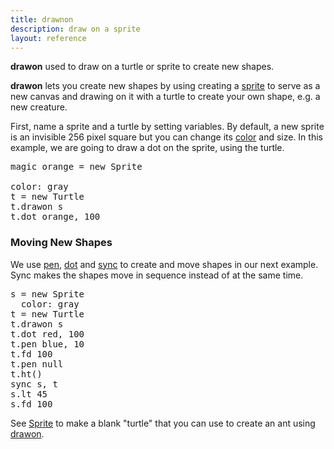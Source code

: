 ```yaml
---
title: drawnon
description: draw on a sprite
layout: reference
---
```


**drawon** used to draw on a turtle or sprite to create new shapes.

**drawon** lets you create new shapes by using creating a [sprite](sprite.html) to serve as a new canvas and drawing on it with a turtle to create your own shape, e.g. a new creature. 

First, name a sprite and a turtle by setting  variables. By default, a new sprite is an invisible 256 pixel square but you can change its [color](colors.html) and size. In this example, we are going to draw a dot on the sprite, using the turtle.   

<!--- what else -->
<pre class="jumbo">
magic orange = new Sprite
<span data-dfnup="color">
color: gray</span>
t = new Turtle 
<span data-dfn="draw">t.drawon s</span>
t.dot orange, 100
</pre>

<script type="demo">
penny = null
setup ->
  remove penny
demo ->
  magic orange = new Sprite
  color: gray
  t = new Turtle 
  t.drawon s
  t.dot orange, 100
</script>

### Moving New Shapes
We use [pen](pen.html), [dot](dot.html) and [sync](sync.html) to create and move  shapes in our next example. Sync makes the shapes move in sequence instead of at the same time. 

<!--- Check speedinfinity and whether sync correct -->
<!--- What does null do (set to default?)  -->
<!--- Add annotations  -->
<pre class="examp">
s = new Sprite
  color: gray
t = new Turtle
t.drawon s
t.dot red, 100
t.pen blue, 10
t.fd 100
t.pen null
t.ht()
sync s, t
s.lt 45
s.fd 100
</pre>
<!--- explain pause -->
<script type="demo">
t = s = null
setup ->
  ht()
  remove s, t
  s = new Sprite
  color: gray
  t = new Turtle
  t.drawon s
  t.dot red, 100
  t.pen blue, 10
  t.fd 100
  t.pen null
  t.ht()
  sync s, t
  s.lt 45
  s.fd 100
demo ->
  r.pause 1
  t.pause 1
  r.rt 90
  r.lt 180, 50
  t.lt 90
  t.rt 180, 50
</script>

See [Sprite](sprite.html) to make a blank "turtle" that you can use to create an ant using [drawon](drawon.html).




